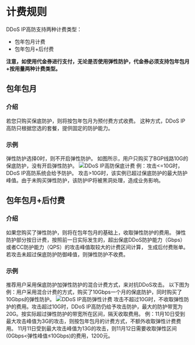 # 计费规则

DDoS IP高防支持两种计费类型：

* 包年包月计费
* 包年包月+后付费

**注意，如使用代金券进行支付，无论是否使用弹性防护，代金券必须支持包年包月+按用量两种计费类型。**

## 包年包月
### 介绍
若您只购买保底防护，则将按包年包月为预付费方式收费。
这种方式，DDoS IP高防只根据您选的套餐，提供固定的防护能力。

### 示例
弹性防护选择0时，则不开启弹性防护。
如图所示，用户只购买了BGP线路10G的保底防护，没有开启弹性防护。
![DDoS IP高防保底计费](https://github.com/jdcloudcom/cn/blob/edit/image/Advanced%20Anti-DDoS/billing5.png)
例：攻击<=10G时，DDoS IP高防系统会给予防护。
    攻击>10G时，该实例已超过保底防护的最大防护峰值。由于未购买弹性防护，该防护IP将被黑洞处理，造成业务影响。





## 包年包月+后付费
### 介绍
如果您购买了弹性防护，则将在包年包月的基础上，收取弹性防护的费用。
弹性防护部分按日计费，按照前一日实际发生的，超出保底DDoS防护能力（Gbps）或者CC防护能力（QPS）的攻击峰值取较大的计费区间计算，
生成后付费账单。
若攻击未超过保底防护防御峰值，则弹性防护不收费。

### 示例
推荐用户采用保底防护加弹性防护的混合计费方式，来对抗DDoS攻击。
以下图为例：用户采用混合计费的方式，购买了10Gbps一个月的保底防护，同时购买了10Gbps的弹性防护。
![DDoS IP高防弹性计费](https://github.com/jdcloudcom/cn/blob/edit/image/Advanced%20Anti-DDoS/billing6.png)
攻击不超过10G时，不收取弹性防护的费用。攻击超过10G时，DDoS IP高防仍给予攻击防护，最大的防护带宽为20G。按实际超过弹性防护的带宽所在区间，隔天收取费用。
例：11月10日受到最大攻击峰值为3G的攻击，则按包年包月的计费方式，不额外收取弹性计费费用。
   11月11日受到最大攻击峰值为13G的攻击，则11月12日需要收取弹性区间(0Gbps<弹性峰值≤10Gbps)的费用，1200元。
